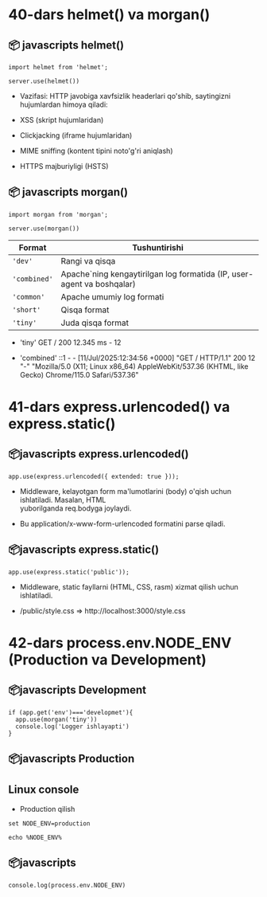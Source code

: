 # 40-dars helmet() va morgan()

## 📦 javascripts helmet()

```
import helmet from 'helmet';

server.use(helmet())
```

- Vazifasi: HTTP javobiga xavfsizlik headerlari qo'shib, saytingizni hujumlardan himoya qiladi:

- XSS (skript hujumlaridan)

- Clickjacking (iframe hujumlaridan)

- MIME sniffing (kontent tipini noto'g'ri aniqlash)

- HTTPS majburiyligi (HSTS)

## 📦 javascripts morgan()

```
import morgan from 'morgan';

server.use(morgan())
```

| Format       | Tushuntirishi                                                           |
| ------------ | ----------------------------------------------------------------------- |
| `'dev'`      | Rangi va qisqa                                                          |
| `'combined'` | Apache\`ning kengaytirilgan log formatida (IP, user-agent va boshqalar) |
| `'common'`   | Apache umumiy log formati                                               |
| `'short'`    | Qisqa format                                                            |
| `'tiny'`     | Juda qisqa format                                                       |

- 'tiny' GET / 200 12.345 ms - 12

* 'combined' ::1 - - [11/Jul/2025:12:34:56 +0000] "GET / HTTP/1.1" 200 12 "-" "Mozilla/5.0 (X11; Linux x86_64) AppleWebKit/537.36 (KHTML, like Gecko) Chrome/115.0 Safari/537.36"

# 41-dars express.urlencoded() va express.static()

## 📦javascripts express.urlencoded()

```
app.use(express.urlencoded({ extended: true }));
```

- Middleware, kelayotgan form ma'lumotlarini (body) o'qish uchun ishlatiladi.
  Masalan, HTML <form> yuborilganda req.bodyga joylaydi.
- Bu application/x-www-form-urlencoded formatini parse qiladi.

## 📦javascripts express.static()

```
app.use(express.static('public'));
```

- Middleware, static fayllarni (HTML, CSS, rasm) xizmat qilish uchun ishlatiladi.

- /public/style.css => http://localhost:3000/style.css

# 42-dars process.env.NODE_ENV (Production va Development)

## 📦javascripts Development

```
if (app.get('env')==='developmet'){
  app.use(morgan('tiny'))
  console.log('Logger ishlayapti')
}
```

## 📦javascripts Production

## Linux console

- Production qilish

```
set NODE_ENV=production

echo %NODE_ENV%
```

## 📦javascripts

```
console.log(process.env.NODE_ENV)
```
